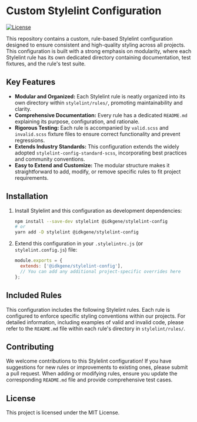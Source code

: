 # Custom Stylelint Configuration

[![License](https://img.shields.io/badge/License-MIT-yellow.svg)](https://opensource.org/licenses/MIT)

This repository contains a custom, rule-based Stylelint configuration designed to ensure consistent and high-quality styling across all projects. This configuration is built with a strong emphasis on modularity, where each Stylelint rule has its own dedicated directory containing documentation, test fixtures, and the rule's test suite.

## Key Features

* **Modular and Organized:** Each Stylelint rule is neatly organized into its own directory within `stylelint/rules/`, promoting maintainability and clarity.
* **Comprehensive Documentation:** Every rule has a dedicated `README.md` explaining its purpose, configuration, and rationale.
* **Rigorous Testing:** Each rule is accompanied by `valid.scss` and `invalid.scss` fixture files to ensure correct functionality and prevent regressions.
* **Extends Industry Standards:** This configuration extends the widely adopted `stylelint-config-standard-scss`, incorporating best practices and community conventions.
* **Easy to Extend and Customize:** The modular structure makes it straightforward to add, modify, or remove specific rules to fit project requirements.

## Installation

1.  Install Stylelint and this configuration as development dependencies:

    ```bash
    npm install --save-dev stylelint @idkgene/stylelint-config 
    # or
    yarn add -D stylelint @idkgene/stylelint-config
    ```

2.  Extend this configuration in your `.stylelintrc.js` (or `stylelint.config.js`) file:

    ```javascript
    module.exports = {
      extends: ['@idkgene/stylelint-config'],
      // You can add any additional project-specific overrides here
    };
    ```

## Included Rules

This configuration includes the following Stylelint rules.  Each rule is configured to enforce specific styling conventions within our projects.  For detailed information, including examples of valid and invalid code, please refer to the `README.md` file within each rule's directory in `stylelint/rules/`.

<!-- RULES_LIST -->

## Contributing

We welcome contributions to this Stylelint configuration! If you have suggestions for new rules or improvements to existing ones, please submit a pull request.  When adding or modifying rules, ensure you update the corresponding `README.md` file and provide comprehensive test cases.

## License

This project is licensed under the MIT License.
